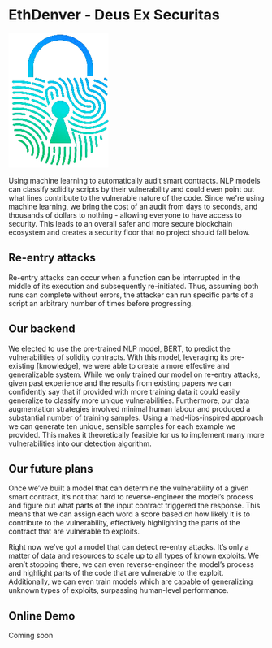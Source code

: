 # EthDenver - Deus Ex Securitas

![](https://github.com/DicksonWu654/ethdenverhack/blob/main/static/logo.png)

Using machine learning to automatically audit smart contracts. NLP models can classify solidity scripts by their vulnerability and could even point out what lines contribute to the vulnerable nature of the code. 
Since we're using machine learning, we bring the cost of an audit from days to seconds, and thousands of dollars to nothing - allowing everyone to have access to security.
This leads to an overall safer and more secure blockchain ecosystem and creates a security floor that no project should fall below.

## Re-entry attacks
Re-entry attacks can occur when a function can be interrupted in the middle of its execution and subsequently re-initiated.  Thus, assuming both runs can complete without errors, the attacker can run specific parts of a script an arbitrary number of times before progressing.

## Our backend
We elected to use the pre-trained NLP model, BERT, to predict the vulnerabilities of solidity contracts. With this model, leveraging its pre-existing [knowledge], we were able to create a more effective and generalizable system.  While we only trained our model on re-entry attacks, given past experience and the results from existing papers we can confidently say that if provided with more training data it could easily generalize to classify more unique vulnerabilities. Furthermore, our data augmentation strategies involved minimal human labour and produced a substantial number of training samples.  Using a mad-libs-inspired approach we can generate ten unique, sensible samples for each example we provided.  This makes it theoretically feasible for us to implement many more vulnerabilities into our detection algorithm.

## Our future plans
Once we’ve built a model that can determine the vulnerability of a given smart contract, it’s not that hard to reverse-engineer the model’s process and figure out what parts of the input contract triggered the response.  This means that we can assign each word a score based on how likely it is to contribute to the vulnerability, effectively highlighting the parts of the contract that are vulnerable to exploits.

Right now we’ve got a model that can detect re-entry attacks. It’s only a matter of data and resources to scale up to all types of known exploits. We aren’t stopping there, we can even reverse-engineer the model’s process and highlight parts of the code that are vulnerable to the exploit. Additionally, we can even train models which are capable of generalizing unknown types of exploits, surpassing human-level performance.

## Online Demo
Coming soon
